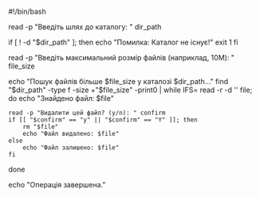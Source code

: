 #!/bin/bash 
 
read -p "Введіть шлях до каталогу: " dir_path 
 
if [ ! -d "$dir_path" ]; then 
    echo "Помилка: Каталог не існує!" 
    exit 1 
fi 
 
read -p "Введіть максимальний розмір файлів (наприклад, 10M): " file_size 
 
echo "Пошук файлів більше $file_size у каталозі $dir_path..." 
find "$dir_path" -type f -size +"$file_size" -print0 | while IFS= read -r -d '' file; do 
    echo "Знайдено файл: $file" 
     
    read -p "Видалити цей файл? (y/n): " confirm 
    if [[ "$confirm" == "y" || "$confirm" == "Y" ]]; then 
        rm "$file" 
        echo "Файл видалено: $file" 
    else 
        echo "Файл залишено: $file" 
    fi 
done 
 
echo "Операція завершена."
